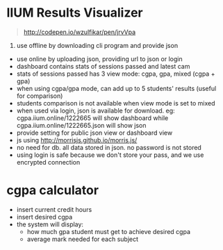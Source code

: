 # IIUM Results Visualizer

> http://codepen.io/wzulfikar/pen/jrvVpa

1. use offline by downloading cli program and provide json
- use online by uploading json, providing url to json or login
- dashboard contains stats of sessions passed and latest cam
- stats of sessions passed has 3 view mode: cgpa, gpa, mixed (cgpa + gpa)
- when using cgpa/gpa mode, can add up to 5 students' results (useful for comparison)
- students comparison is not available when view mode is set to mixed
- when used via login, json is available for download. eg: cgpa.iium.online/1222665 will show dashboard while cgpa.iium.online/1222665.json will show json
- provide setting for public json view or dashboard view
- js using http://morrisjs.github.io/morris.js/
- no need for db. all data stored in json. no password is not stored
- using login is safe because we don't store your pass, and we use encrypted connection

# cgpa calculator
- insert current credit hours
- insert desired cgpa
- the system will display:
  - how much gpa student must get to achieve desired cgpa
  - average mark needed for each subject